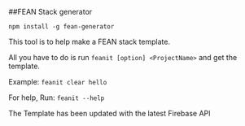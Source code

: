 ##FEAN Stack generator

`npm install -g fean-generator`

This tool is to help make a FEAN stack template.

All you have to do is run `feanit [option] <ProjectName>` and get the template.

Example: `feanit clear hello`

For help, Run: `feanit --help`

The Template has been updated with the latest Firebase API
